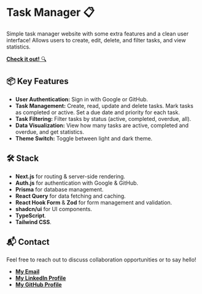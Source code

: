 # Task Manager 📋

Simple task manager website with some extra features and a clean user interface! Allows users to create, edit, delete, and filter tasks, and view statistics.

[**Check it out!** 🔍](https://wdc-task-manager.vercel.app)

## 📦 Key Features

- **User Authentication:** Sign in with Google or GitHub.
- **Task Management:** Create, read, update and delete tasks. Mark tasks as completed or active. Set a due date and priority for each task.
- **Task Filtering:** Filter tasks by status (active, completed, overdue, all).
- **Data Visualization:** View how many tasks are active, completed and overdue, and get statistics.
- **Theme Switch:** Toggle between light and dark theme.

## 🛠️ Stack

- **Next.js** for routing & server-side rendering.
- **Auth.js** for authentication with Google & GitHub.
- **Prisma** for database management.
- **React Query** for data fetching and caching.
- **React Hook Form** & **Zod** for form management and validation.
- **shadcn/ui** for UI components.
- **TypeScript**.
- **Tailwind CSS**.

## 📬 Contact

Feel free to reach out to discuss collaboration opportunities or to say hello!

- [**My Email**](mailto:ayanalam0025@gmail.com)
- [**My LinkedIn Profile**](https://www.linkedin.com/in/ayan-alam-2052a9228/)
- [**My GitHub Profile**](https://github.com/Ayan-Alam25)
